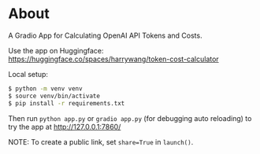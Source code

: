 # About

A Gradio App for Calculating OpenAI API Tokens and Costs. 

Use the app on Huggingface: https://huggingface.co/spaces/harrywang/token-cost-calculator

Local setup:

```bash
$ python -m venv venv
$ source venv/bin/activate
$ pip install -r requirements.txt
```

Then run `python app.py` or `gradio app.py` (for debugging auto reloading) to try the app at http://127.0.0.1:7860/

NOTE: To create a public link, set `share=True` in `launch()`.

